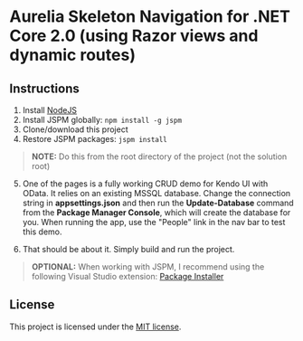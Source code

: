 # Aurelia Skeleton Navigation for .NET Core 2.0 (using Razor views and dynamic routes)

## Instructions

1. Install [NodeJS](https://nodejs.org/en/download/)
2. Install JSPM globally: `npm install -g jspm`
3. Clone/download this project
4. Restore JSPM packages: `jspm install`
> **NOTE:** Do this from the root directory of the project (not the solution root)

5. One of the pages is a fully working CRUD demo for Kendo UI with OData. It relies on an existing MSSQL database. Change the connection string in **appsettings.json** and then run the **Update-Database** command from the **Package Manager Console**, which will create the database for you. When running the app, use the "People" link in the nav bar to test this demo.

6. That should be about it. Simply build and run the project.

> **OPTIONAL:** When working with JSPM, I recommend using the following Visual Studio extension: [Package Installer](https://marketplace.visualstudio.com/items?itemName=MadsKristensen.PackageInstaller)

## License

This project is licensed under the [MIT license](LICENSE.txt).
